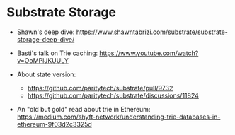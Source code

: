 # Substrate Storage

* Shawn's deep dive: https://www.shawntabrizi.com/substrate/substrate-storage-deep-dive/

* Basti's talk on Trie caching: https://www.youtube.com/watch?v=OoMPlJKUULY

* About state version:
  *  https://github.com/paritytech/substrate/pull/9732
  *  https://github.com/paritytech/substrate/discussions/11824

* An "old but gold" read about trie in Ethereum: https://medium.com/shyft-network/understanding-trie-databases-in-ethereum-9f03d2c3325d
